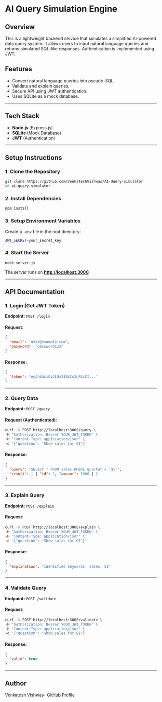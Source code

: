 # AI Query Simulation Engine

## Overview

This is a lightweight backend service that simulates a simplified AI-powered data query system. It allows users to input natural language queries and returns simulated SQL-like responses. Authentication is implemented using JWT.

## Features

- Convert natural language queries into pseudo-SQL.
- Validate and explain queries.
- Secure API using JWT authentication.
- Uses SQLite as a mock database.

---

## Tech Stack

- **Node.js** (Express.js)
- **SQLite** (Mock Database)
- **JWT** (Authentication)

---

## Setup Instructions

### 1. Clone the Repository

```sh
git clone https://github.com/VenkateshVishwas/AI-Query-Simulator
cd ai-query-simulator
```

### 2. Install Dependencies

```sh
npm install
```

### 3. Setup Environment Variables

Create a `.env` file in the root directory:

```sh
JWT_SECRET=your_secret_key
```

### 4. Start the Server

```sh
node server.js
```

The server runs on **[http://localhost:3000](http://localhost:3000)**

---

## API Documentation

### 1. **Login (Get JWT Token)**

**Endpoint:** `POST /login`

#### Request:

```json
{
  "email": "user@example.com",
  "password": "password123"
}
```

#### Response:

```json
{
  "token": "eyJhbGciOiJIUzI1NiIsInR5cCI..."
}
```

---

### 2. **Query Data**

**Endpoint:** `POST /query`

#### Request (Authenticated):

```sh
curl -X POST http://localhost:3000/query \
-H "Authorization: Bearer YOUR_JWT_TOKEN" \
-H "Content-Type: application/json" \
-d '{"question": "Show sales for Q1"}'
```

#### Response:

```json
{
  "query": "SELECT * FROM sales WHERE quarter = 'Q1'",
  "result": [ { "id": 1, "amount": 5000 } ]
}
```

---

### 3. **Explain Query**

**Endpoint:** `POST /explain`

#### Request:

```sh
curl -X POST http://localhost:3000/explain \
-H "Authorization: Bearer YOUR_JWT_TOKEN" \
-H "Content-Type: application/json" \
-d '{"question": "Show sales for Q1"}'
```

#### Response:

```json
{
  "explanation": "Identified keywords: sales, Q1"
}
```

---

### 4. **Validate Query**

**Endpoint:** `POST /validate`

#### Request:

```sh
curl -X POST http://localhost:3000/validate \
-H "Authorization: Bearer YOUR_JWT_TOKEN" \
-H "Content-Type: application/json" \
-d '{"question": "Show sales for Q1"}'
```

#### Response:

```json
{
  "valid": true
}
```

---

## Author

Venkatesh Vishwas- [GitHub Profile](https://github.com/VenkateshVishwas)


